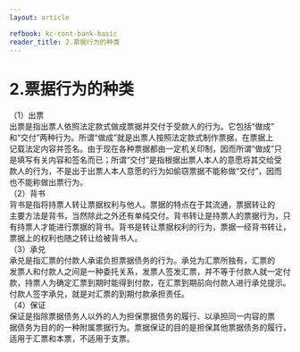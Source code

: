 ```yaml
---
layout: article

refbook: kc-cont-bank-basic
reader_title: 2.票据行为的种类
---
```


# 2.票据行为的种类

（1）出票<br />
      出票是指出票人依照法定款式做成票据并交付于受款人的行为。它包括“做成”<br />
      和“交付”两种行为。所谓“做成”就是出票人按照法定款式制作票据，在票据上<br />
      记载法定内容并签名。由于现在各种票据都由一定机关印制，因而所谓“做成”只<br />
      是填写有关内容和签名而已；所谓“交付”是指根据出票人本人的意愿将其交给受<br />
      款人的行为，不是出于出票人本人意愿的行为如偷窃票据不能称做“交付”，因而<br />
      也不能称做出票行为。<br />
      （2）背书<br />
      背书是指将持票人转让票据权利与他人。票据的特点在于其流通，票据转让的<br />
      主要方法是背书，当然除此之外还有单纯交付。背书转让是持票人的票据行为，只<br />
      有持票人才能进行票据的背书。背书是转让票据权利的行为，票据一经背书转让，<br />
      票据上的权利也随之转让给被背书人。<br />
      （3）承兑<br />
      承兑是指汇票的付款人承诺负担票据债务的行为。承兑为汇票所独有，汇票的<br />
      发票人和付款人之间是一种委托关系，发票人签发汇票，并不等于付款人就一定付<br />
      款，持票人为确定汇票到期时能得到付款，在汇票到期前向付款人进行承兑提示。<br />
      付款人签字承兑，就是对汇票的到期付款承担责任。<br />
      （4）保证<br />
      保证是指除票据债务人以外的人为担保票据债务的履行、以承担同一内容的票<br />
      据债务为目的的一种附属票据行为。票据保证的目的是担保其他票据债务的履行，<br />
      适用于汇票和本票，不适用于支票。